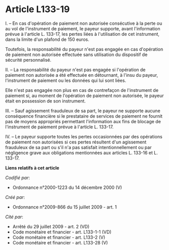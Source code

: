 # Article L133-19

I. – En cas d'opération de paiement non autorisée consécutive à la perte ou au vol de l'instrument de paiement, le payeur
supporte, avant l'information prévue à l'article L. 133-17, les pertes liées à l'utilisation de cet instrument, dans la
limite d'un plafond de 150 euros.

Toutefois, la responsabilité du payeur n'est pas engagée en cas d'opération de paiement non autorisée effectuée sans
utilisation du dispositif de sécurité personnalisé.

II. – La responsabilité du payeur n'est pas engagée si l'opération de paiement non autorisée a été effectuée en détournant, à
l'insu du payeur, l'instrument de paiement ou les données qui lui sont liées.

Elle n'est pas engagée non plus en cas de contrefaçon de l'instrument de paiement si, au moment de l'opération de paiement
non autorisée, le payeur était en possession de son instrument.

III. – Sauf agissement frauduleux de sa part, le payeur ne supporte aucune conséquence financière si le prestataire de
services de paiement ne fournit pas de moyens appropriés permettant l'information aux fins de blocage de l'instrument de
paiement prévue à l'article L. 133-17.

IV. – Le payeur supporte toutes les pertes occasionnées par des opérations de paiement non autorisées si ces pertes résultent
d'un agissement frauduleux de sa part ou s'il n'a pas satisfait intentionnellement ou par négligence grave aux obligations
mentionnées aux articles L. 133-16 et L. 133-17.

**Liens relatifs à cet article**

_Codifié par_:

  - Ordonnance n°2000-1223 du 14 décembre 2000 (V)

_Créé par_:

  - Ordonnance n°2009-866 du 15 juillet 2009 - art. 1

_Cité par_:

  - Arrêté du 29 juillet 2009 - art. 2 (VD)
  - Code monétaire et financier - art. L133-1-1 (VD)
  - Code monétaire et financier - art. L133-2 (V)
  - Code monétaire et financier - art. L133-28 (V)
